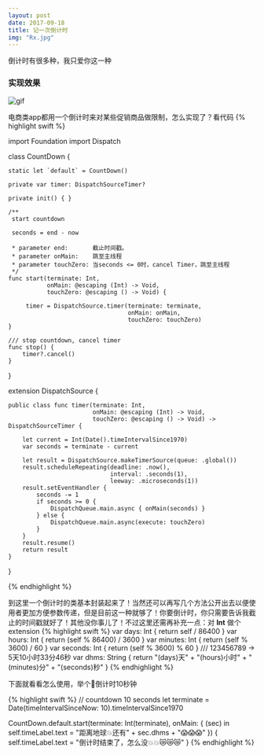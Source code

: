```yaml
---
layout: post
date: 2017-09-18
title: 记一次倒计时
img: "Rx.jpg"
---
```


倒计时有很多种，我只爱你这一种

### 实现效果

![gif](http://ogkg37m8j.bkt.clouddn.com/image/gif/countdown.gif)


电商类app都用一个倒计时来对某些促销商品做限制，怎么实现了？看代码
{% highlight swift %}

import Foundation
import Dispatch

class CountDown {

    static let `default` = CountDown()

    private var timer: DispatchSourceTimer?

    private init() { }

    /**
     start countdown

     seconds = end - now

     * parameter end:       截止时间戳。
     * parameter onMain:    跳至主线程
     * parameter touchZero: 当seconds <= 0时，cancel Timer，跳至主线程
     */
    func start(terminate: Int,
               onMain: @escaping (Int) -> Void,
               touchZero: @escaping () -> Void) {

         timer = DispatchSource.timer(terminate: terminate,
                                      onMain: onMain,
                                      touchZero: touchZero)
    }

    /// stop countdown, cancel timer
    func stop() {
        timer?.cancel()
    }
}

extension DispatchSource {

    public class func timer(terminate: Int,
                            onMain: @escaping (Int) -> Void,
                            touchZero: @escaping () -> Void) -> DispatchSourceTimer {

        let current = Int(Date().timeIntervalSince1970)
        var seconds = terminate - current

        let result = DispatchSource.makeTimerSource(queue: .global())
        result.scheduleRepeating(deadline: .now(),
                                 interval: .seconds(1),
                                 leeway: .microseconds(1))
        result.setEventHandler {
            seconds -= 1
            if seconds >= 0 {
                DispatchQueue.main.async { onMain(seconds) }
            } else {
                DispatchQueue.main.async(execute: touchZero)
            }
        }
        result.resume()
        return result
    }
}

{% endhighlight %}

到这里一个倒计时的类基本封装起来了！当然还可以再写几个方法公开出去以便使用者更加方便参数传递，但是目前这一种就够了！你要倒计时，你只需要告诉我截止的时间戳就好了！其他没你事儿了！不过这里还需再补充一点：对 **Int** 做个extension
{% highlight swift %}
   var days: Int {
       return self / 86400
   }
   var hours: Int {
       return (self % 86400) / 3600
   }
   var minutes: Int {
       return (self % 3600) / 60
   }
   var seconds: Int {
       return (self % 3600) % 60
   }
   /// 123456789 -> 5天10小时33分46秒
   var dhms: String {
       return "\(days)天" + "\(hours)小时" + "\(minutes)分" + "\(seconds)秒"
   }
{% endhighlight %}

下面就看看怎么使用，举个🌰倒计时10秒钟

{% highlight swift %}
// countdown 10 seconds
let terminate = Date(timeIntervalSinceNow: 10).timeIntervalSince1970

CountDown.default.start(terminate: Int(terminate), onMain: { (sec) in
    self.timeLabel.text = "距离地球💥还有" + sec.dhms + "😱😱😱"
}) {
   self.timeLabel.text = "倒计时结束了，怎么没💥💥😿😿😿"
}
{% endhighlight %}
